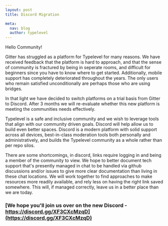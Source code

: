 ```yaml
---
layout: post
title: Discord Migration

meta:
  nav: blog
  author: typelevel
---
```


Hello Community!

Gitter has struggled as a platform for Typelevel for many reasons. We have received feedback that the platform is hard to approach,
and that the sense of community is fractured by being in seperate rooms, and difficult for beginners since you have to know where to get started.
Additionally, mobile support has completely deteriorated throughout the years.
The only users who remain satisfied unconditionally are perhaps those who are using bridges.

In that light we have decided to switch platforms on a trial basis from Gitter to Discord. After 3 months we will re-evaluate whether this new platform is meeting the communities needs effectively.

Typelevel is a safe and inclusive community and we wish to leverage tools that align with our community driven goals. Discord will help allow us to build even better spaces. Discord is a modern platform with solid support across all devices, 
best-in-class moderation tools both personally and administratively, and builds the Typelevel community as a whole rather than per repo silos.

There are some shortcomings, in discord, links require logging in and being a member of the community to view. We hope to better document tech support that's presently managed
in chat to be handled via github discussions and/or issues to give more clear documentation than living in these chat locations.
We will work together to find approaches to make resources more readily available, and rely less on having the right link saved somewhere. 
This will, if managed correctly, leave us in a better place than we are today.

### [We hope you'll join us over on the new Discord - https://discord.gg/XF3CXcMzqD](https://discord.gg/XF3CXcMzqD)
